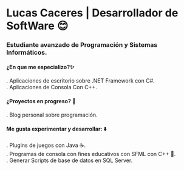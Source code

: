 # Lucas Caceres | Desarrollador de SoftWare 😊
### Estudiante avanzado de Programación y Sistemas Informáticos.
#### ¿En que me especializo?✨

. Aplicaciones de escritorio sobre .NET Framework con C#.    
. Aplicaciones de Consola Con C++.

#### ¿Proyectos en progreso? 🚀

. Blog personal sobre programación.

#### Me gusta experimentar y desarrollar: ⬇️

. Plugins de juegos con Java ☕.    
. Programas de consola con fines educativos con SFML con C++ 🔵.   
. Generar Scripts de base de datos en SQL Server.

